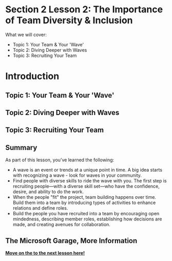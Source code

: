 # Section 2 Lesson 2: The Importance of Team Diversity & Inclusion

What we will cover: 
- Topic 1: Your Team & Your 'Wave'
- Topic 2: Diving Deeper with Waves
- Topic 3: Recruiting Your Team


# Introduction



## Topic 1: Your Team & Your 'Wave'



## Topic 2: Diving Deeper with Waves


## Topic 3: Recruiting Your Team



## Summary
As part of this lesson, you’ve learned the following: 

 - A wave is an event or trends at a unique point in time. A big idea
   starts with recognizing a wave - look for waves in your community.
 - Find people with diverse skills to ride the wave with you. The first
   step is recruiting people—with a diverse skill set—who have the
   confidence, desire, and ability to do the work.
 - When the people "fit" the project, team building happens over time.
   Build them into a team by introducing types of activities to enhance
   relations and define roles.
 - Build the people you have recruited into a team by encouraging open
   mindedness, describing member roles, establishing how decisions are
   made, and creating avenues for collaboration.

## The Microsoft Garage, More Information


[**Move on the to the next lesson here!**](../3.Team-Collaboration-Tools/README.md)
